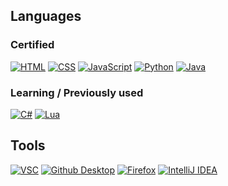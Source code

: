 ## Languages
### Certified
[![HTML](https://img.shields.io/badge/-HTML-d63d0f?style=for-the-badge&logo=HTML5&logoColor=white)](https://html.com/)
[![CSS](https://img.shields.io/badge/-CSS-2299f8?style=for-the-badge&logo=CSS3&logoColor=white)](https://www.w3schools.com/css/)
[![JavaScript](https://img.shields.io/badge/-JavaScript-2f3131?style=for-the-badge&logo=JavaScript&logoColor=white)](https://www.javascript.com/)
[![Python](https://img.shields.io/badge/-Python-377bb5?style=for-the-badge&logo=Python&logoColor=white)](https://www.Python.org/)
[![Java](https://img.shields.io/badge/-Java-F80000?style=for-the-badge&logo=Oracle&logoColor=white)](https://www.Java.com/)

### Learning / Previously used

[![C#](https://img.shields.io/badge/-C%23-512BD4?style=for-the-badge&logo=C%23&logoColor=white)](https://www.Java.com/)
[![Lua](https://img.shields.io/badge/-Lua-000081?style=for-the-badge&logo=Lua&logoColor=white)](https://www.lua.org/)

## Tools
[![VSC](https://img.shields.io/badge/-VSC-0079d0?style=for-the-badge&logo=VisualStudioCode&logoColor=white)](https://code.visualstudio.com/)
[![Github Desktop](https://img.shields.io/badge/-Github_Desktop-7c3eec?style=for-the-badge&logo=Github&logoColor=white)](https://desktop.github.com/)
[![Firefox](https://img.shields.io/badge/-Firefox-FF7139?style=for-the-badge&logo=FirefoxBrowser&logoColor=white)](https://www.mozilla.org/en-US/firefox/new/)
[![IntelliJ IDEA](https://img.shields.io/badge/-IntelliJ_IDEA-3f3e41?style=for-the-badge&logo=intellijidea&logoColor=white)](https://www.jetbrains.com/idea/)
